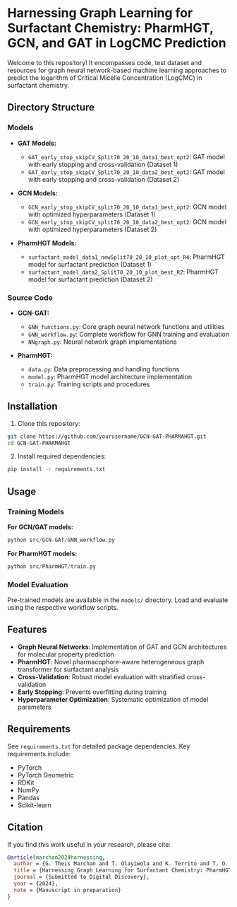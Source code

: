 # Harnessing Graph Learning for Surfactant Chemistry: PharmHGT, GCN, and GAT in LogCMC Prediction

Welcome to this repository! It encompasses code, test dataset and resources for graph neural network-based machine learning approaches to predict the logarithm of Critical Micelle Concentration (LogCMC) in surfactant chemistry.


## Directory Structure

### Models
- **GAT Models:**
  - `GAT_early_stop_skipCV_Split70_20_10_data1_best_opt2`: GAT model with early stopping and cross-validation (Dataset 1)
  - `GAT_early_stop_skipCV_Split70_20_10_data2_best_opt2`: GAT model with early stopping and cross-validation (Dataset 2)

- **GCN Models:**
  - `GCN_early_stop_skipCV_split70_20_10_data1_best_opt2`: GCN model with optimized hyperparameters (Dataset 1)
  - `GCN_early_stop_skipCV_split70_20_10_data2_best_opt2`: GCN model with optimized hyperparameters (Dataset 2)

- **PharmHGT Models:**
  - `surfactant_model_data1_newSplit70_20_10_plot_opt_R4`: PharmHGT model for surfactant prediction (Dataset 1)
  - `surfactant_model_data2_Split70_20_10_plot_best_R2`: PharmHGT model for surfactant prediction (Dataset 2)

### Source Code
- **GCN-GAT:**
  - `GNN_functions.py`: Core graph neural network functions and utilities
  - `GNN_workflow.py`: Complete workflow for GNN training and evaluation
  - `NNgraph.py`: Neural network graph implementations

- **PharmHGT:**
  - `data.py`: Data preprocessing and handling functions
  - `model.py`: PharmHGT model architecture implementation
  - `train.py`: Training scripts and procedures

## Installation

1. Clone this repository:
```bash
git clone https://github.com/yourusername/GCN-GAT-PHARMAHGT.git
cd GCN-GAT-PHARMAHGT
```

2. Install required dependencies:
```bash
pip install -r requirements.txt
```

## Usage

### Training Models

**For GCN/GAT models:**
```python
python src/GCN-GAT/GNN_workflow.py
```

**For PharmHGT models:**
```python
python src/PharmHGT/train.py
```

### Model Evaluation

Pre-trained models are available in the `models/` directory. Load and evaluate using the respective workflow scripts.

## Features

- **Graph Neural Networks**: Implementation of GAT and GCN architectures for molecular property prediction
- **PharmHGT**: Novel pharmacophore-aware heterogeneous graph transformer for surfactant analysis
- **Cross-Validation**: Robust model evaluation with stratified cross-validation
- **Early Stopping**: Prevents overfitting during training
- **Hyperparameter Optimization**: Systematic optimization of model parameters

## Requirements

See `requirements.txt` for detailed package dependencies. Key requirements include:
- PyTorch
- PyTorch Geometric
- RDKit
- NumPy
- Pandas
- Scikit-learn

## Citation

If you find this work useful in your research, please cite:

```bibtex
@article{marchan2024harnessing,
  author = {G. Theis Marchan and T. Olayiwola and K. Territo and T. O. Balogun and R. Kumar and J. A. Romagnoli},
  title = {Harnessing Graph Learning for Surfactant Chemistry: PharmHGT, GCN, and GAT in LogCMC Prediction},
  journal = {Submitted to Digital Discovery},
  year = {2024},
  note = {Manuscript in preparation}
}
```
